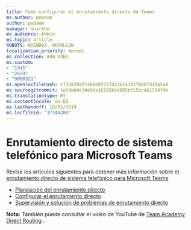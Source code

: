 ```yaml
---
title: Cómo configurar el enrutamiento directo de Teams
ms.author: pebaum
author: pebaum
manager: mnirkhe
ms.audience: Admin
ms.topic: article
ROBOTS: NOINDEX, NOFOLLOW
localization_priority: Normal
ms.collection: Adm_O365
ms.custom:
- "1945"
- "2659"
- "9000321"
ms.openlocfilehash: 1f7b829aff4beb8f727d23e143b5f8607d1da5a8
ms.sourcegitcommit: 1e5de64e34e9ba16185b3a895b3152ca61718f4b
ms.translationtype: MT
ms.contentlocale: es-ES
ms.lasthandoff: 10/01/2019
ms.locfileid: "37344289"
---
```

# <a name="phone-system-direct-routing-for-microsoft-teams"></a>Enrutamiento directo de sistema telefónico para Microsoft Teams

Revise los artículos siguientes para obtener más información sobre el [enrutamiento directo de sistema telefónico para Microsoft Teams](https://docs.microsoft.com/MicrosoftTeams/direct-routing-landing-page): 

- [Planeación del enrutamiento directo](https://docs.microsoft.com/MicrosoftTeams/direct-routing-plan)
- [Configurar el enrutamiento directo](https://docs.microsoft.com/MicrosoftTeams/direct-routing-configure) 
- [Supervisión y solución de problemas de enrutamiento directo](https://docs.microsoft.com/MicrosoftTeams/direct-routing-monitor-and-troubleshoot)

**Nota:** También puede consultar el vídeo de YouTube de [Team Academy Direct Routing](https://www.youtube.com/watch?v=1ASftX_Msb8&index=10&list=PLaSOUojkSiGnKuE30ckcjnDVkMNqDv0Vl) .
